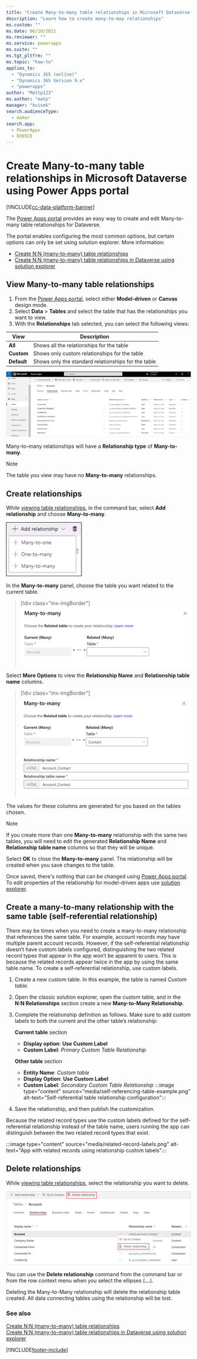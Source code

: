 ```yaml
---
title: "Create Many-to-many table relationships in Microsoft Dataverse using Power Apps portal | MicrosoftDocs"
description: "Learn how to create many-to-may relationships"
ms.custom: ""
ms.date: 06/10/2021
ms.reviewer: ""
ms.service: powerapps
ms.suite: ""
ms.tgt_pltfrm: ""
ms.topic: "how-to"
applies_to: 
  - "Dynamics 365 (online)"
  - "Dynamics 365 Version 9.x"
  - "powerapps"
author: "Mattp123"
ms.author: "matp"
manager: "kvivek"
search.audienceType: 
  - maker
search.app: 
  - PowerApps
  - D365CE
---
```


# Create Many-to-many table relationships in Microsoft Dataverse using Power Apps portal

[!INCLUDE[cc-data-platform-banner](../../includes/cc-data-platform-banner.md)]

The [Power Apps portal](https://make.powerapps.com/?utm_source=padocs&utm_medium=linkinadoc&utm_campaign=referralsfromdoc) provides an easy way to create and edit Many-to-many table relationships for Dataverse.

The portal enables configuring the most common options, but certain options can only be set using solution explorer. More information: 
- [Create N:N (many-to-many) table relationships](create-edit-nn-relationships.md)
- [Create N:N (many-to-many) table relationships in Dataverse using solution explorer](create-edit-nn-relationships-solution-explorer.md)

## View Many-to-many table relationships

1. From the [Power Apps portal](https://make.powerapps.com/?utm_source=padocs&utm_medium=linkinadoc&utm_campaign=referralsfromdoc), select either **Model-driven** or **Canvas** design mode.
2. Select **Data** > **Tables** and select the table that has the relationships you want to view.
3. With the **Relationships** tab selected, you can select the following views: 

 |View|Description|
 |--|--|
 |**All**| Shows all the relationships for the table|
 |**Custom**|Shows only custom relationships for the table|
 |**Default**|Shows only the standard relationships for the table|

![Account table relationships](media/view-account-relationships-portal.png)

Many-to-many relationships will have a **Relationship type** of **Many-to-many**.

> [!NOTE]
> The table you view may have no **Many-to-many** relationships.

## Create relationships

While [viewing table relationships](#view-many-to-many-table-relationships), in the command bar, select **Add relationship** and choose **Many-to-many**.

![Select type of relationship](media/add-relationship-menu-portal.png)

In the **Many-to-many** panel, choose the table you want related to the current table.

> [!div class="mx-imgBorder"] 
> ![Many-to-many panel with account table selected](media/many-to-many-panel-1.png)

Select **More Options** to view the **Relationship Name** and **Relationship table name** columns.

> [!div class="mx-imgBorder"] 
> ![Many-to-many panel with More Options selected](media/many-to-many-panel-2.png)

The values for these columns are generated for you based on the tables chosen.

> [!NOTE]
> If you create more than one **Many-to-many** relationship with the same two tables, you will need to edit the generated **Relationship Name** and **Relationship table name** columns so that they will be unique.

Select **OK** to close the **Many-to-many** panel. The relationship will be created when you save changes to the table. 

Once saved, there's nothing that can be changed using [Power Apps portal](https://make.powerapps.com/?utm_source=padocs&utm_medium=linkinadoc&utm_campaign=referralsfromdoc). To edit properties of the relationship for model-driven apps use [solution explorer](create-edit-nn-relationships-solution-explorer.md).

## Create a many-to-many relationship with the same table (self-referential relationship)

There may be times when you need to create a many-to-many relationship that references the same table. For example, account records may have multiple parent account records. However, if the self-referential relationship doesn’t have custom labels configured, distinguishing the two related record types that appear in the app won’t be apparent to users. This is because the related records appear twice in the app by using the same table name.
To create a self-referential relationship, use custom labels.
1. Create a new custom table. In this example, the table is named *Custom table*.
2. Open the classic solution explorer, open the custom table, and in the **N:N Relationships** section create a new **Many-to-Many Relationship**.
3. Complete the relationship definition as follows. Make sure to add custom labels to both the current and the other table’s relationship:

   **Current table** section
   - **Display option**: **Use Custom Label**
   - **Custom Label**: *Primary Custom Table Relationship*

   **Other table** section
   - **Entity Name**: *Custom table*
   - **Display Option**: **Use Custom Label**
   - **Custom Label**: *Secondary Custom Table Relationship*
   :::image type="content" source="media/self-referencing-table-example.png" alt-text="Self-referential table relationship configuration":::
4. Save the relationship, and then publish the customization.

Because the related record types use the custom labels defined for the self-referential relationship instead of the table name, users running the app can distinguish between the two related record types that exist.

:::image type="content" source="media/related-record-labels.png" alt-text="App with related records using relationship custom labels":::

## Delete relationships

While [viewing table relationships](#view-many-to-many-table-relationships), select the relationship you want to delete.

![Delete table relationship](media/delete-entity-relationship-portal.png)

You can use the **Delete relationship** command from the command bar or from the row context menu when you select the ellipses (**...**).

Deleting the Many-to-Many relationship will delete the relationship table created. All data connecting tables using the relationship will be lost.

### See also

[Create N:N (many-to-many) table relationships](create-edit-nn-relationships.md)<br />
[Create N:N (many-to-many) table relationships in Dataverse using solution explorer](create-edit-nn-relationships-solution-explorer.md)


[!INCLUDE[footer-include](../../includes/footer-banner.md)]